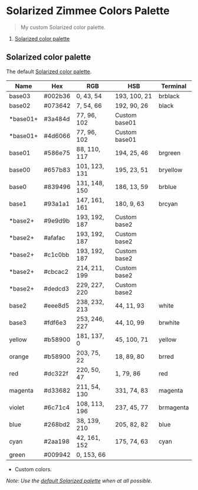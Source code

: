 # Solarized Zimmee Colors Palette

> My custom Solarized color palette.

<!-- MarkdownTOC -->

1. [Solarized color palette](#solarized-color-palette)

<!-- /MarkdownTOC -->

<a name="solarized-color-palette"></a>
## Solarized color palette

The default [Solarized color palette](http://ethanschoonover.com/solarized).

|   Name   |   Hex   |      RGB      |      HSB      |  Terminal |
|----------|---------|---------------|---------------|-----------|
| base03   | #002b36 | 0, 43, 54     | 193, 100, 21  | brblack   |
| base02   | #073642 | 7, 54, 66     | 192, 90, 26   | black     |
| *base01+ | #3a484d | 77, 96, 102   | Custom base01 |           |
| *base01+ | #4d6066 | 77, 96, 102   | Custom base01 |           |
| base01   | #586e75 | 88, 110, 117  | 194, 25, 46   | brgreen   |
| base00   | #657b83 | 101, 123, 131 | 195, 23, 51   | bryellow  |
| base0    | #839496 | 131, 148, 150 | 186, 13, 59   | brblue    |
| base1    | #93a1a1 | 147, 161, 161 | 180, 9, 63    | brcyan    |
| *base2+  | #9e9d9b | 193, 192, 187 | Custom base2  |           |
| *base2+  | #afafac | 193, 192, 187 | Custom base2  |           |
| *base2+  | #c1c0bb | 193, 192, 187 | Custom base2  |           |
| *base2+  | #cbcac2 | 214, 211, 199 | Custom base2  |           |
| *base2+  | #dedcd3 | 229, 227, 220 | Custom base2  |           |
| base2    | #eee8d5 | 238, 232, 213 | 44, 11, 93    | white     |
| base3    | #fdf6e3 | 253, 246, 227 | 44, 10, 99    | brwhite   |
| yellow   | #b58900 | 181, 137, 0   | 45, 100, 71   | yellow    |
| orange   | #b58900 | 203, 75, 22   | 18, 89, 80    | brred     |
| red      | #dc322f | 220, 50, 47   | 1, 79, 86     | red       |
| magenta  | #d33682 | 211, 54, 130  | 331, 74, 83   | magenta   |
| violet   | #6c71c4 | 108, 113, 196 | 237, 45, 77   | brmagenta |
| blue     | #268bd2 | 38, 139, 210  | 205, 82, 82   | blue      |
| cyan     | #2aa198 | 42, 161, 152  | 175, 74, 63   | cyan      |
| green    | #009942 | 0, 153, 66    |               |           |

* Custom colors.

_Note: Use the [default Solarized palette](#solarized-color-palette) when at all possible._
